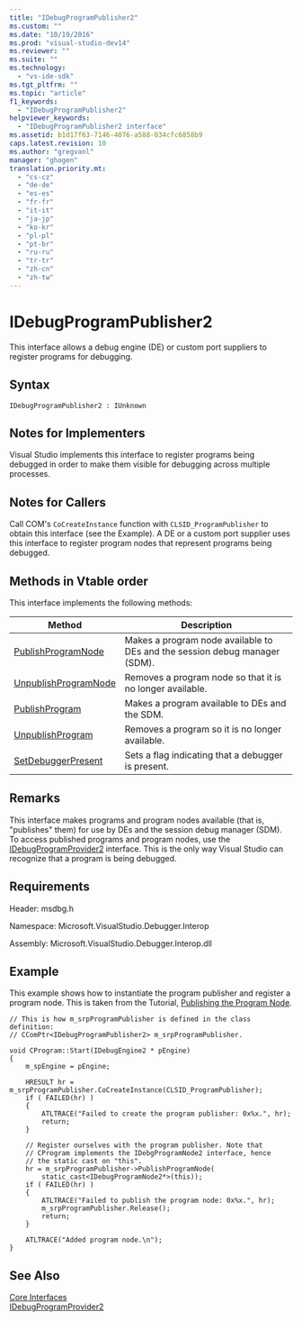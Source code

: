 ```yaml
---
title: "IDebugProgramPublisher2"
ms.custom: ""
ms.date: "10/19/2016"
ms.prod: "visual-studio-dev14"
ms.reviewer: ""
ms.suite: ""
ms.technology: 
  - "vs-ide-sdk"
ms.tgt_pltfrm: ""
ms.topic: "article"
f1_keywords: 
  - "IDebugProgramPublisher2"
helpviewer_keywords: 
  - "IDebugProgramPublisher2 interface"
ms.assetid: b1d17f63-7146-4076-a588-034cfc6858b9
caps.latest.revision: 10
ms.author: "gregvanl"
manager: "ghogen"
translation.priority.mt: 
  - "cs-cz"
  - "de-de"
  - "es-es"
  - "fr-fr"
  - "it-it"
  - "ja-jp"
  - "ko-kr"
  - "pl-pl"
  - "pt-br"
  - "ru-ru"
  - "tr-tr"
  - "zh-cn"
  - "zh-tw"
---
```

# IDebugProgramPublisher2
This interface allows a debug engine (DE) or custom port suppliers to register programs for debugging.  
  
## Syntax  
  
```  
IDebugProgramPublisher2 : IUnknown  
```  
  
## Notes for Implementers  
 Visual Studio implements this interface to register programs being debugged in order to make them visible for debugging across multiple processes.  
  
## Notes for Callers  
 Call COM's `CoCreateInstance` function with `CLSID_ProgramPublisher` to obtain this interface (see the Example). A DE or a custom port supplier uses this interface to register program nodes that represent programs being debugged.  
  
## Methods in Vtable order  
 This interface implements the following methods:  
  
|Method|Description|  
|------------|-----------------|  
|[PublishProgramNode](../extensibility-debugger-reference/idebugprogrampublisher2--publishprogramnode.md)|Makes a program node available to DEs and the session debug manager (SDM).|  
|[UnpublishProgramNode](../extensibility-debugger-reference/idebugprogrampublisher2--unpublishprogramnode.md)|Removes a program node so that it is no longer available.|  
|[PublishProgram](../extensibility-debugger-reference/idebugprogrampublisher2--publishprogram.md)|Makes a program available to DEs and the SDM.|  
|[UnpublishProgram](../extensibility-debugger-reference/idebugprogrampublisher2--unpublishprogram.md)|Removes a program so it is no longer available.|  
|[SetDebuggerPresent](../extensibility-debugger-reference/idebugprogrampublisher2--setdebuggerpresent.md)|Sets a flag indicating that a debugger is present.|  
  
## Remarks  
 This interface makes programs and program nodes available (that is, "publishes" them) for use by DEs and the session debug manager (SDM). To access published programs and program nodes, use the [IDebugProgramProvider2](../extensibility-debugger-reference/idebugprogramprovider2.md) interface. This is the only way Visual Studio can recognize that a program is being debugged.  
  
## Requirements  
 Header: msdbg.h  
  
 Namespace: Microsoft.VisualStudio.Debugger.Interop  
  
 Assembly: Microsoft.VisualStudio.Debugger.Interop.dll  
  
## Example  
 This example shows how to instantiate the program publisher and register a program node. This is taken from the Tutorial, [Publishing the Program Node](http://msdn.microsoft.com/en-us/d0100e02-4e2b-4e72-9e90-f7bc11777bae).  
  
```cpp#  
// This is how m_srpProgramPublisher is defined in the class definition:  
// CComPtr<IDebugProgramPublisher2> m_srpProgramPublisher.  
  
void CProgram::Start(IDebugEngine2 * pEngine)  
{  
    m_spEngine = pEngine;  
  
    HRESULT hr = m_srpProgramPublisher.CoCreateInstance(CLSID_ProgramPublisher);  
    if ( FAILED(hr) )  
    {  
        ATLTRACE("Failed to create the program publisher: 0x%x.", hr);  
        return;  
    }  
  
    // Register ourselves with the program publisher. Note that  
    // CProgram implements the IDebgProgramNode2 interface, hence  
    // the static cast on "this".  
    hr = m_srpProgramPublisher->PublishProgramNode(  
        static_cast<IDebugProgramNode2*>(this));  
    if ( FAILED(hr) )  
    {  
        ATLTRACE("Failed to publish the program node: 0x%x.", hr);  
        m_srpProgramPublisher.Release();  
        return;  
    }  
  
    ATLTRACE("Added program node.\n");  
}  
```  
  
## See Also  
 [Core Interfaces](../extensibility-debugger-reference/core-interfaces.md)   
 [IDebugProgramProvider2](../extensibility-debugger-reference/idebugprogramprovider2.md)
